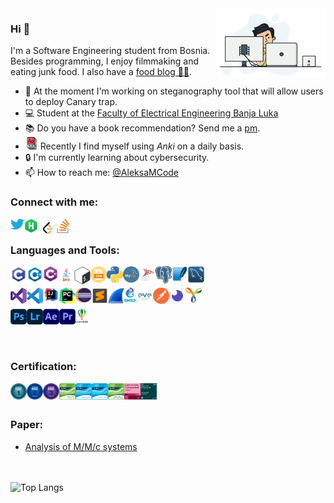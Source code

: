 <img width="35%" align="right" alt="Github" src="./resources/developer.gif" />

### Hi 👋
I'm a Software Engineering student from Bosnia. Besides programming, I enjoy filmmaking and eating junk food. I also have a [food blog 🍕🍪][aleksavscalories].

- 🔨 At the moment I'm working on steganography tool that will allow users to deploy Canary trap.
- 💻 Student at the [Faculty of Electrical Engineering Banja Luka](https://etf.unibl.org/index.php/en/home)
- 📚 Do you have a book recommendation? Send me a <a href="https://www.goodreads.com/aleksamcode">pm</a>.
- <img width="20px" src="./resources/flash-cards.png?raw=true" />&nbsp;Recently I find myself using <i>Anki</i> on a daily basis.
- 🔒 I'm currently learning about cybersecurity.
- 📫 How to reach me: [@AleksaMCode][twitter]

### Connect with me:
[<img align="left" alt="AleksaMCode | Twitter" title="Twitter" width="22px" src="./resources/twitter_logo.png?raw=true" />][twitter]
[<img align="left" alt="AleksaMCode | Hackerrank" title="Hackerank" width="22px" src="./resources/hackerrank_logo.png?raw=true" />][hackerrank]
[<img align="left" alt="AleksaMCode | LeetCode" title="LeetCode" width="30px" src="./resources/leetcode_logo.png?raw=true" />][leetcode]
[<img align="left" alt="AleksaMCode | Stack Overflow " title="Stack Overflow" width="20px" src="./resources/stack_overflow_logo.png?raw=true" />][stackoverlow]
<br>

### Languages and Tools:
<div class="column">
<div class="row">
<img align="left" alt="C" title="C" width="26px" src="./resources/c_logo.png?raw=true" />
<img align="left" alt="C++" title="C++" width="26px" src="./resources/c-plus-plus_logo.png?raw=true" />
<img align="left" alt="C#" title="C#" width="24px" src="./resources/c-sharp_logo.png?raw=true" />
<img align="left" alt="Java" title="Java" width="26px" src="./resources/java_logo.png?raw=true" />
<img align="left" alt="Linux Bash" title="Linux Bash" width="26px" src="./resources/linux-bash_logo.png?raw=true" />
<img align="left" alt="NASM" title="NASM" width="26px" src="./resources/asm.png?raw=true" />
<img align="left" alt="Python" title="Python" width="26px" src="./resources/python_logo.svg?raw=true" />
<img align="left" alt="MySql" title="MySql" width="26px" src="./resources/mysql_logo.png?raw=true" />
<img align="left" alt="SQL Server" title="SQL server" width="26px" src="./resources/sql-server_logo.png?raw=true" />
<img align="left" alt="PostgreSQL" title="PostgreSQL" width="26px" src="./resources/postgresql_logo.svg?raw=true" />
<img align="left" alt="SQLite" title="SQLite" width="26px" src="./resources/sqlite-logo.svg?raw=true" />
<img align="left" alt="MySql Workbench" title="MySql Workbench" width="26px" src="./resources/mysql_workbench_logo.png?raw=true" />
<br><br>
</div>
<div class="row">
<img align="left" alt="Visual Studio" title="Visual Studio" width="26px" src="./resources/visual-studio_logo.png?raw=true" />
<img align="left" alt="Visual Studio Code" title="Visual Studio Code" width="26px" src="./resources/visual-studio-code_logo.png?raw=true" />
<img align="left" alt="IntelliJ IDEA" title="IntelliJ IDEA" width="26px" src="./resources/IntelliJ-IDEA_logo.png?raw=true" />
<img align="left" alt="PyCharm" title="PyCharm" width="26px" src="./resources/py-charm_logo.svg?raw=true" />
<img align="left" alt="Eclipse" title="Eclipse" width="26px" src="./resources/eclipse_logo.png?raw=true" />
<img align="left" alt="Sublime Text" title="Sublime Text" width="26px" src="./resources/sublime_text_logo.png?raw=true" />
<img align="left" alt="Wireshark" title="Wireshark" width="26px" src="./resources/wireshark_logo.png?raw=true" /> 
<img align="left" alt="GNS3" title="GNS3" width="20px" src="./resources/gns3_logo.png?raw=true" /> 
<img align="left" alt="Eve-ng" title="Eve-ng" width="26px" src="./resources/eve-ng_logo.png?raw=true" />
<img align="left" alt="Postman" title="Postman" width="26px" src="./resources/postman_logo.png?raw=true" />
<img align="left" alt="Insomnia" title="Insomnia" width="26px" src="./resources/insomnia_logo.png?raw=true" />
<img align="left" alt="Yakindu SCT" title="Yakindu SCT" width="26px" src="./resources/yakindu-sct_logo.png?raw=true" />
<br><br>
</div>
<div class="row">
<img align="left" alt="Adobe Photoshop" title="Adobe Photoshop" width="26px" src="./resources/adobe-photoshop_logo.png?raw=true" />
<img align="left" alt="Adobe Lightroom" title="Adobe Lightroom" width="26px" src="./resources/adobe-lightroom_logo.png?raw=true" />
<img align="left" alt="Adobe After Effects" title="Adobe After Effects" width="26px" src="./resources/adobe-after-effects_logo.png?raw=true" />
<img align="left" alt="Adobe Premiere Pro" title="Adobe Premiere Pro" width="26px" src="./resources/adobe-premiere-pro_logo.png?raw=true" />
<img align="left" alt="Corel DRAW" title="Corel DRAW" width="20px" src="./resources/corel_draw_logo.png?raw=true" />
</div>
</div>
<br><br>

### Certification:
<a href="https://drive.google.com/file/d/1BtbJXdu0yBsyvTv1dlHnLyIyihR4hz4R/view"><img align="left" alt="NSE1" title="NSE1" width="26px" src="./resources/NSE1-Certification.png?raw=true" /></a>
<a href="https://drive.google.com/file/d/1zvGrx6D_MMOeskZ3q-G6QF83XL3JhPZT/view"><img align="left" alt="NSE2" title="NSE2" width="26px" src="./resources/NSE2-Certification.png?raw=true" /></a>
<a href="https://drive.google.com/file/d/12fErCvVcz1Rxe2I1qmLj0CkyK68g0uja/view"><img align="left" alt="NSE3" title="NSE2" width="26px" src="./resources/NSE3-Certification.png?raw=true" /></a>
<a href="https://www.credly.com/badges/ba534370-bd58-4322-a068-2519cf0115ac"><img align="left" alt="CISCO Introduction to Cybersecurity" title="CISCO Introduction to Cybersecurity" width="26px" src="./resources/cisco-introduction-to-cybersecurity.png?raw=true" /></a>
<a href="https://www.credly.com/badges/43b75eb3-634f-47d7-9c51-5a7302378d76"><img align="left" alt="CISCO Endpoint Security" title="CISCO Endpoint Security" width="26px" src="./resources/cisco-endpoint-security.png?raw=true" /></a>
<a href="https://www.credly.com/badges/6a278b56-a106-44d3-87da-0e7257f5f600"><img align="left" alt="CISCO Networking Basics" title="CISCO Networking Basics" width="26px" src="./resources/cisco-networking-basics.png?raw=true" /></a>
<a href="https://www.credly.com/badges/d1f8a13e-fdae-4a16-b305-3872250aa4ae"><img align="left" alt="CISCO Introduction to IoT" title="CISCO Introduction to IoT" width="26px" src="./resources/cisco-introduction-to-IoT.png?raw=true" /></a>
<a href="https://www.credly.com/badges/073ca710-8f94-4669-ad65-1fb73d9ef04b"><img align="left" alt="IBM Cybersecurity Fundamentals" title="IBM Cybersecurity Fundamentals" width="26px" src="./resources/ibm-cybersecurity-fundamentals.webp?raw=true" /></a>
<a href="https://courses.yl-ptech.skillsnetwork.site/certificates/afdeb6169a014678accd04b912fdbab8"><img align="left" alt="IBM Blockchain Essentials" title="IBM Blockchain Essentials" width="26px" src="./resources/ibm-blockchain-essentials-v2.png?raw=true"/></a>
<br><br>
### Paper:
<ul>
<li><a href="https://www.academia.edu/94404529/Analiza_M_M_c_sistema">Analysis of M/M/c systems</a></li>
</ul>

[twitter]: https://twitter.com/AleksaMCode
[leetcode]: https://leetcode.com/aleksamcode
[hackerrank]: https://www.hackerrank.com/AleksaMCode
[aleksavscalories]: https://www.instagram.com/aleksavscalories
[stackoverlow]: https://stackoverflow.com/users/9917714/aleksa-majkic

<br><br>
![Top Langs](https://github-readme-stats-4gbrsb1iy-aleksamcode.vercel.app/api/top-langs/?username=aleksamcode&layout=compact&langs_count=10)
